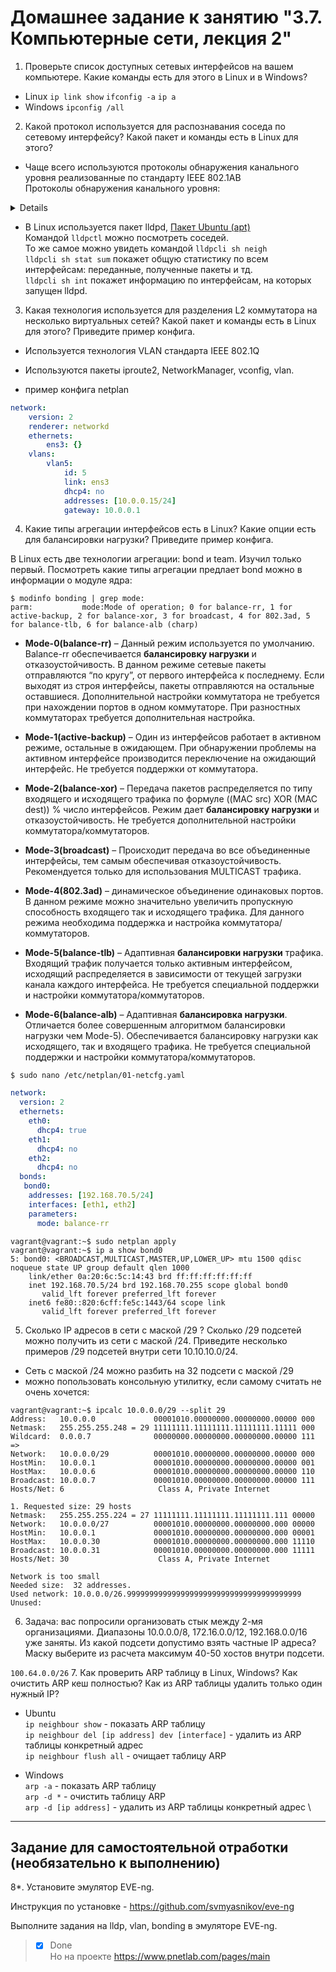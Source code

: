 # Домашнее задание к занятию "3.7. Компьютерные сети, лекция 2"

1. Проверьте список доступных сетевых интерфейсов на вашем компьютере. Какие команды есть для этого в Linux и в Windows?

* Linux
  `ip link show`
  `ifconfig -a`
  `ip a`
* Windows
  `ipconfig /all`

2. Какой протокол используется для распознавания соседа по сетевому интерфейсу? Какой пакет и команды есть в Linux для этого?

* Чаще всего используются протоколы обнаружения канального уровня реализованные по стандарту IEEE 802.1AB\
Протоколы обнаружения канального уровня:
<details>
    - LLDP (Link Layer Discovery Protocol)<br>
    - CDP (Cisco Discovery Protocol)<br>
    - FDP (Foundry Discovery Protocol)<br>
    - MNDP (MikroTik Neighbor Discovery protocol)<br>
    - NDP (Nortel Discovery Protocol)<br>
    - EDP (Extreme Discovery Protocol)<br>
    - LLTD (Link Layer Topology Discovery)<br>
</details>

* В Linux используется пакет lldpd, [Пакет Ubuntu (apt)](https://packages.ubuntu.com/bionic/net/lldpd "Ubuntu")\
Командой `lldpctl` можно посмотреть соседей.\
То же самое можно увидеть командой `lldpcli sh neigh`\
`lldpcli sh stat sum` покажет общую статистику по всем интерфейсам: переданные, полученные пакеты и тд.\
`lldpcli sh int` покажет информацию по интерфейсам, на которых запущен lldpd.

3. Какая технология используется для разделения L2 коммутатора на несколько виртуальных сетей? Какой пакет и команды есть в Linux для этого? Приведите пример конфига.

- Используется технология VLAN стандарта IEEE 802.1Q
- Используются пакеты iproute2, NetworkManager, vconfig, vlan.


- пример конфига netplan
```yaml
network:
    version: 2
    renderer: networkd
    ethernets:
        ens3: {}
    vlans: 
        vlan5:
            id: 5
            link: ens3
            dhcp4: no
            addresses: [10.0.0.15/24]
            gateway: 10.0.0.1
```
4. Какие типы агрегации интерфейсов есть в Linux? Какие опции есть для балансировки нагрузки? Приведите пример конфига.

В Linux есть две технологии агрегации: bond и team. Изучил только первый.
Посмотреть какие типы агрегации предлает bond можно в информации о модуле ядра:
```shell
$ modinfo bonding | grep mode:
parm:           mode:Mode of operation; 0 for balance-rr, 1 for active-backup, 2 for balance-xor, 3 for broadcast, 4 for 802.3ad, 5 for balance-tlb, 6 for balance-alb (charp)
```

- **Mode-0(balance-rr)** – Данный режим используется по умолчанию. Balance-rr обеспечивается **балансировку нагрузки** и отказоустойчивость. В данном режиме сетевые пакеты отправляются “по кругу”, от первого интерфейса к последнему. Если выходят из строя интерфейсы, пакеты отправляются на остальные оставшиеся. Дополнительной настройки коммутатора не требуется при нахождении портов в одном коммутаторе. При разностных коммутаторах требуется дополнительная настройка.

- **Mode-1(active-backup)** – Один из интерфейсов работает в активном режиме, остальные в ожидающем. При обнаружении проблемы на активном интерфейсе производится переключение на ожидающий интерфейс. Не требуется поддержки от коммутатора.

- **Mode-2(balance-xor)** – Передача пакетов распределяется по типу входящего и исходящего трафика по формуле ((MAC src) XOR (MAC dest)) % число интерфейсов. Режим дает **балансировку нагрузки** и отказоустойчивость. Не требуется дополнительной настройки коммутатора/коммутаторов.

- **Mode-3(broadcast)** – Происходит передача во все объединенные интерфейсы, тем самым обеспечивая отказоустойчивость. Рекомендуется только для использования MULTICAST трафика.

- **Mode-4(802.3ad)** – динамическое объединение одинаковых портов. В данном режиме можно значительно увеличить пропускную способность входящего так и исходящего трафика. Для данного режима необходима поддержка и настройка коммутатора/коммутаторов.

- **Mode-5(balance-tlb)** – Адаптивная **балансировки нагрузки** трафика. Входящий трафик получается только активным интерфейсом, исходящий распределяется в зависимости от текущей загрузки канала каждого интерфейса. Не требуется специальной поддержки и настройки коммутатора/коммутаторов.

- **Mode-6(balance-alb)** – Адаптивная **балансировка нагрузки**. Отличается более совершенным алгоритмом балансировки нагрузки чем Mode-5). Обеспечивается балансировку нагрузки как исходящего, так и входящего трафика. Не требуется специальной поддержки и настройки коммутатора/коммутаторов.

`$ sudo nano /etc/netplan/01-netcfg.yaml`
```yaml
network:
  version: 2
  ethernets:
    eth0:
      dhcp4: true
    eth1:
      dhcp4: no
    eth2:
      dhcp4: no
  bonds:
   bond0:
    addresses: [192.168.70.5/24]
    interfaces: [eth1, eth2]
    parameters:
      mode: balance-rr
```
```shell
vagrant@vagrant:~$ sudo netplan apply
vagrant@vagrant:~$ ip a show bond0
5: bond0: <BROADCAST,MULTICAST,MASTER,UP,LOWER_UP> mtu 1500 qdisc noqueue state UP group default qlen 1000
    link/ether 0a:20:6c:5c:14:43 brd ff:ff:ff:ff:ff:ff
    inet 192.168.70.5/24 brd 192.168.70.255 scope global bond0
       valid_lft forever preferred_lft forever
    inet6 fe80::820:6cff:fe5c:1443/64 scope link
       valid_lft forever preferred_lft forever
```

5. Сколько IP адресов в сети с маской /29 ? Сколько /29 подсетей можно получить из сети с маской /24. Приведите несколько примеров /29 подсетей внутри сети 10.10.10.0/24.
- Сеть с маской /24 можно разбить на 32 подсети с маской /29
- можно попользовать консольную утилитку, если самому считать не очень хочется:
```shell
vagrant@vagrant:~$ ipcalc 10.0.0.0/29 --split 29
Address:   10.0.0.0             00001010.00000000.00000000.00000 000
Netmask:   255.255.255.248 = 29 11111111.11111111.11111111.11111 000
Wildcard:  0.0.0.7              00000000.00000000.00000000.00000 111
=>
Network:   10.0.0.0/29          00001010.00000000.00000000.00000 000
HostMin:   10.0.0.1             00001010.00000000.00000000.00000 001
HostMax:   10.0.0.6             00001010.00000000.00000000.00000 110
Broadcast: 10.0.0.7             00001010.00000000.00000000.00000 111
Hosts/Net: 6                     Class A, Private Internet

1. Requested size: 29 hosts
Netmask:   255.255.255.224 = 27 11111111.11111111.11111111.111 00000
Network:   10.0.0.0/27          00001010.00000000.00000000.000 00000
HostMin:   10.0.0.1             00001010.00000000.00000000.000 00001
HostMax:   10.0.0.30            00001010.00000000.00000000.000 11110
Broadcast: 10.0.0.31            00001010.00000000.00000000.000 11111
Hosts/Net: 30                    Class A, Private Internet

Network is too small
Needed size:  32 addresses.
Used network: 10.0.0.0/26.999999999999999999999999999999999999999
Unused:

```
6. Задача: вас попросили организовать стык между 2-мя организациями. Диапазоны 10.0.0.0/8, 172.16.0.0/12, 192.168.0.0/16 уже заняты. Из какой подсети допустимо взять частные IP адреса? Маску выберите из расчета максимум 40-50 хостов внутри подсети.

`100.64.0.0/26`
7. Как проверить ARP таблицу в Linux, Windows? Как очистить ARP кеш полностью? Как из ARP таблицы удалить только один нужный IP?

- Ubuntu \
`ip neighbour show` - показать ARP таблицу \
`ip neighbour del [ip address] dev [interface]` - удалить из ARP таблицы конкретный адрес \
`ip neighbour flush all` - очищает таблицу ARP

- Windows \
`arp -a` - показать ARP таблицу \
`arp -d *` - очистить таблицу ARP \
`arp -d [ip address]` - удалить из ARP таблицы конкретный адрес \
---

## Задание для самостоятельной отработки (необязательно к выполнению)

8*. Установите эмулятор EVE-ng.

Инструкция по установке - https://github.com/svmyasnikov/eve-ng

Выполните задания на lldp, vlan, bonding в эмуляторе EVE-ng.
> - [x] Done \
Но на проекте https://www.pnetlab.com/pages/main
